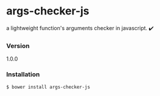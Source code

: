 # args-checker-js

a lightweight function's arguments checker in javascript. :heavy_check_mark:

### Version
1.0.0

### Installation

```sh
$ bower install args-checker-js
```
